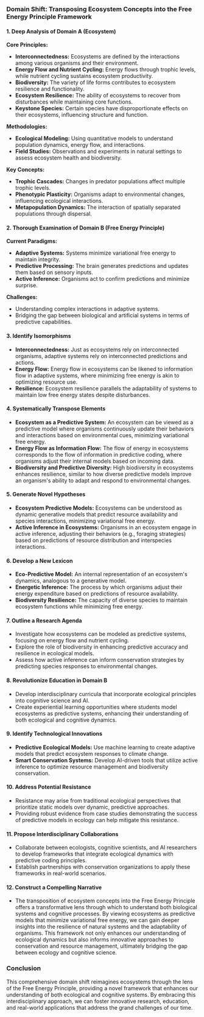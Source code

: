 ### Domain Shift: Transposing Ecosystem Concepts into the Free Energy Principle Framework

#### 1. Deep Analysis of Domain A (Ecosystem)
**Core Principles:**
- **Interconnectedness:** Ecosystems are defined by the interactions among various organisms and their environment.
- **Energy Flow and Nutrient Cycling:** Energy flows through trophic levels, while nutrient cycling sustains ecosystem productivity.
- **Biodiversity:** The variety of life forms contributes to ecosystem resilience and functionality.
- **Ecosystem Resilience:** The ability of ecosystems to recover from disturbances while maintaining core functions.
- **Keystone Species:** Certain species have disproportionate effects on their ecosystems, influencing structure and function.

**Methodologies:**
- **Ecological Modeling:** Using quantitative models to understand population dynamics, energy flow, and interactions.
- **Field Studies:** Observations and experiments in natural settings to assess ecosystem health and biodiversity.

**Key Concepts:**
- **Trophic Cascades:** Changes in predator populations affect multiple trophic levels.
- **Phenotypic Plasticity:** Organisms adapt to environmental changes, influencing ecological interactions.
- **Metapopulation Dynamics:** The interaction of spatially separated populations through dispersal.

#### 2. Thorough Examination of Domain B (Free Energy Principle)
**Current Paradigms:**
- **Adaptive Systems:** Systems minimize variational free energy to maintain integrity.
- **Predictive Processing:** The brain generates predictions and updates them based on sensory inputs.
- **Active Inference:** Organisms act to confirm predictions and minimize surprise.

**Challenges:**
- Understanding complex interactions in adaptive systems.
- Bridging the gap between biological and artificial systems in terms of predictive capabilities.

#### 3. Identify Isomorphisms
- **Interconnectedness:** Just as ecosystems rely on interconnected organisms, adaptive systems rely on interconnected predictions and actions.
- **Energy Flow:** Energy flow in ecosystems can be likened to information flow in adaptive systems, where minimizing free energy is akin to optimizing resource use.
- **Resilience:** Ecosystem resilience parallels the adaptability of systems to maintain low free energy states despite disturbances.

#### 4. Systematically Transpose Elements
- **Ecosystem as a Predictive System:** An ecosystem can be viewed as a predictive model where organisms continuously update their behaviors and interactions based on environmental cues, minimizing variational free energy.
- **Energy Flow as Information Flow:** The flow of energy in ecosystems corresponds to the flow of information in predictive coding, where organisms adjust their internal models based on incoming data.
- **Biodiversity and Predictive Diversity:** High biodiversity in ecosystems enhances resilience, similar to how diverse predictive models improve an organism's ability to adapt and respond to environmental changes.

#### 5. Generate Novel Hypotheses
- **Ecosystem Predictive Models:** Ecosystems can be understood as dynamic generative models that predict resource availability and species interactions, minimizing variational free energy.
- **Active Inference in Ecosystems:** Organisms in an ecosystem engage in active inference, adjusting their behaviors (e.g., foraging strategies) based on predictions of resource distribution and interspecies interactions.

#### 6. Develop a New Lexicon
- **Eco-Predictive Model:** An internal representation of an ecosystem's dynamics, analogous to a generative model.
- **Energetic Inference:** The process by which organisms adjust their energy expenditure based on predictions of resource availability.
- **Biodiversity Resilience:** The capacity of diverse species to maintain ecosystem functions while minimizing free energy.

#### 7. Outline a Research Agenda
- Investigate how ecosystems can be modeled as predictive systems, focusing on energy flow and nutrient cycling.
- Explore the role of biodiversity in enhancing predictive accuracy and resilience in ecological models.
- Assess how active inference can inform conservation strategies by predicting species responses to environmental changes.

#### 8. Revolutionize Education in Domain B
- Develop interdisciplinary curricula that incorporate ecological principles into cognitive science and AI.
- Create experiential learning opportunities where students model ecosystems as predictive systems, enhancing their understanding of both ecological and cognitive dynamics.

#### 9. Identify Technological Innovations
- **Predictive Ecological Models:** Use machine learning to create adaptive models that predict ecosystem responses to climate change.
- **Smart Conservation Systems:** Develop AI-driven tools that utilize active inference to optimize resource management and biodiversity conservation.

#### 10. Address Potential Resistance
- Resistance may arise from traditional ecological perspectives that prioritize static models over dynamic, predictive approaches. 
- Providing robust evidence from case studies demonstrating the success of predictive models in ecology can help mitigate this resistance.

#### 11. Propose Interdisciplinary Collaborations
- Collaborate between ecologists, cognitive scientists, and AI researchers to develop frameworks that integrate ecological dynamics with predictive coding principles.
- Establish partnerships with conservation organizations to apply these frameworks in real-world scenarios.

#### 12. Construct a Compelling Narrative
- The transposition of ecosystem concepts into the Free Energy Principle offers a transformative lens through which to understand both biological systems and cognitive processes. By viewing ecosystems as predictive models that minimize variational free energy, we can gain deeper insights into the resilience of natural systems and the adaptability of organisms. This framework not only enhances our understanding of ecological dynamics but also informs innovative approaches to conservation and resource management, ultimately bridging the gap between ecology and cognitive science.

### Conclusion
This comprehensive domain shift reimagines ecosystems through the lens of the Free Energy Principle, providing a novel framework that enhances our understanding of both ecological and cognitive systems. By embracing this interdisciplinary approach, we can foster innovative research, education, and real-world applications that address the grand challenges of our time.